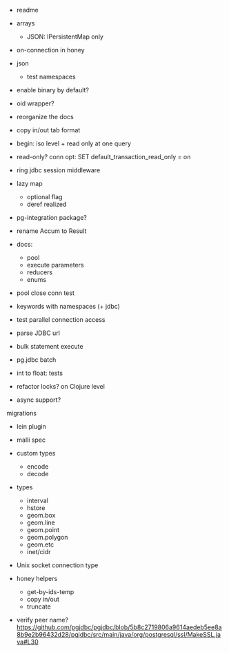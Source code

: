 
- readme

- arrays
  - JSON: IPersistentMap only

- on-connection in honey

- json
  - test namespaces

- enable binary by default?

- oid wrapper?

- reorganize the docs

- copy in/out tab format

- begin: iso level + read only at one query

- read-only? conn opt: SET default_transaction_read_only = on

- ring jdbc session middleware

- lazy map
  - optional flag
  - deref realized

- pg-integration package?

- rename Accum to Result

- docs:
  - pool
  - execute parameters
  - reducers
  - enums

- pool close conn test
- keywords with namespaces (+ jdbc)
- test parallel connection access
- parse JDBC url
- bulk statement execute
- pg.jdbc batch

- int to float: tests
- refactor locks? on Clojure level

- async support?

migrations
- lein plugin

- malli spec

- custom types
  - encode
  - decode

- types
  - interval
  - hstore
  - geom.box
  - geom.line
  - geom.point
  - geom.polygon
  - geom.etc
  - inet/cidr

- Unix socket connection type

- honey helpers
  - get-by-ids-temp
  - copy in/out
  - truncate

- verify peer name? https://github.com/pgjdbc/pgjdbc/blob/5b8c2719806a9614aedeb5ee8a8b9e2b96432d28/pgjdbc/src/main/java/org/postgresql/ssl/MakeSSL.java#L30
